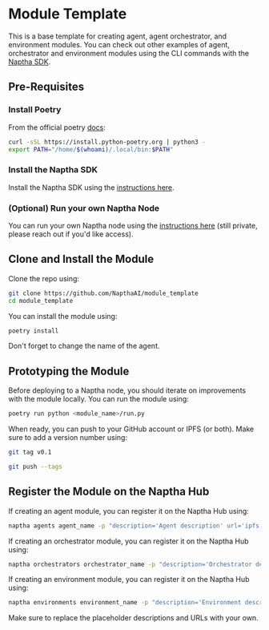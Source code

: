 # Module Template

This is a base template for creating agent, agent orchestrator, and environment modules. You can check out other examples of agent, orchestrator and environment modules using the CLI commands with the [Naptha SDK](https://github.com/NapthaAI/naptha-sdk). 

## Pre-Requisites 

### Install Poetry 

From the official poetry [docs](https://python-poetry.org/docs/#installing-with-the-official-installer):

```bash
curl -sSL https://install.python-poetry.org | python3 -
export PATH="/home/$(whoami)/.local/bin:$PATH"
```

### Install the Naptha SDK

Install the Naptha SDK using the [instructions here](https://github.com/NapthaAI/naptha-sdk).

### (Optional) Run your own Naptha Node

You can run your own Naptha node using the [instructions here](https://github.com/NapthaAI/node) (still private, please reach out if you'd like access).

## Clone and Install the Module

Clone the repo using:

```bash
git clone https://github.com/NapthaAI/module_template
cd module_template
```

You can install the module using:

```bash
poetry install
```

Don't forget to change the name of the agent.

## Prototyping the Module

Before deploying to a Naptha node, you should iterate on improvements with the module locally. You can run the module using:

```bash
poetry run python <module_name>/run.py
```

When ready, you can push to your GitHub account or IPFS (or both). Make sure to add a version number using:

```bash
git tag v0.1
```

```bash
git push --tags
```

## Register the Module on the Naptha Hub

If creating an agent module, you can register it on the Naptha Hub using:

```bash
naptha agents agent_name -p "description='Agent description' url='ipfs://QmNer9SRKmJPv4Ae3vdVYo6eFjPcyJ8uZ2rRSYd3koT6jg' type='package' version='0.1'" 
```

If creating an orchestrator module, you can register it on the Naptha Hub using:

```bash
naptha orchestrators orchestrator_name -p "description='Orchestrator description' url='ipfs://QmNer9SRKmJPv4Ae3vdVYo6eFjPcyJ8uZ2rRSYd3koT6jg' type='package' version='0.1'" 
```

If creating an environment module, you can register it on the Naptha Hub using:

```bash
naptha environments environment_name -p "description='Environment description' url='ipfs://QmNer9SRKmJPv4Ae3vdVYo6eFjPcyJ8uZ2rRSYd3koT6jg' type='package' version='0.1'" 
```

Make sure to replace the placeholder descriptions and URLs with your own.
